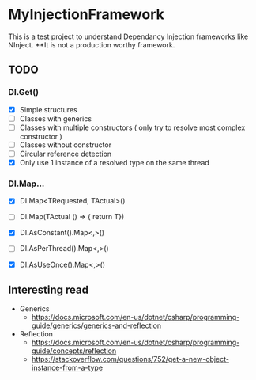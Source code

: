 # MyInjectionFramework
This is a test project to understand Dependancy Injection frameworks like NInject. 
**It is not a production worthy framework.

## TODO
### DI.Get<T>()
- [x] Simple structures
- [ ] Classes with generics
- [ ] Classes with multiple constructors ( only try to resolve most complex constructor )
- [ ] Classes without constructor
- [ ] Circular reference detection
- [x] Only use 1 instance of a resolved type on the same thread

### DI.Map...
- [x] DI.Map<TRequested, TActual>()
- [ ] DI.Map<TRequested>(TActual () => { return T})
- [x] DI.AsConstant().Map<,>()
- [ ] DI.AsPerThread().Map<,>()
- [x] DI.AsUseOnce().Map<,>()


## Interesting read
- Generics
  * https://docs.microsoft.com/en-us/dotnet/csharp/programming-guide/generics/generics-and-reflection
- Reflection 
  * https://docs.microsoft.com/en-us/dotnet/csharp/programming-guide/concepts/reflection
  * https://stackoverflow.com/questions/752/get-a-new-object-instance-from-a-type
